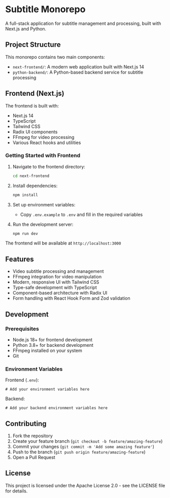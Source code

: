 # Subtitle Monorepo

A full-stack application for subtitle management and processing, built with Next.js and Python.

## Project Structure

This monorepo contains two main components:

- `next-frontend/`: A modern web application built with Next.js 14
- `python-backend/`: A Python-based backend service for subtitle processing

## Frontend (Next.js)

The frontend is built with:
- Next.js 14
- TypeScript
- Tailwind CSS
- Radix UI components
- FFmpeg for video processing
- Various React hooks and utilities

### Getting Started with Frontend

1. Navigate to the frontend directory:
   ```bash
   cd next-frontend
   ```

2. Install dependencies:
   ```bash
   npm install
   ```

3. Set up environment variables:
   - Copy `.env.example` to `.env` and fill in the required variables

4. Run the development server:
   ```bash
   npm run dev
   ```

The frontend will be available at `http://localhost:3000`

## Features

- Video subtitle processing and management
- FFmpeg integration for video manipulation
- Modern, responsive UI with Tailwind CSS
- Type-safe development with TypeScript
- Component-based architecture with Radix UI
- Form handling with React Hook Form and Zod validation

## Development

### Prerequisites

- Node.js 18+ for frontend development
- Python 3.8+ for backend development
- FFmpeg installed on your system
- Git

### Environment Variables

Frontend (`.env`):
```
# Add your environment variables here
```

Backend:
```
# Add your backend environment variables here
```

## Contributing

1. Fork the repository
2. Create your feature branch (`git checkout -b feature/amazing-feature`)
3. Commit your changes (`git commit -m 'Add some amazing feature'`)
4. Push to the branch (`git push origin feature/amazing-feature`)
5. Open a Pull Request

## License

This project is licensed under the Apache License 2.0 - see the LICENSE file for details. 
